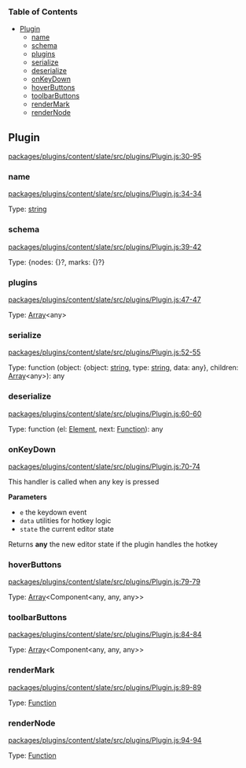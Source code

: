 <!-- Generated by documentation.js. Update this documentation by updating the source code. -->

### Table of Contents

-   [Plugin][1]
    -   [name][2]
    -   [schema][3]
    -   [plugins][4]
    -   [serialize][5]
    -   [deserialize][6]
    -   [onKeyDown][7]
    -   [hoverButtons][8]
    -   [toolbarButtons][9]
    -   [renderMark][10]
    -   [renderNode][11]

## Plugin

[packages/plugins/content/slate/src/plugins/Plugin.js:30-95][12]

### name

[packages/plugins/content/slate/src/plugins/Plugin.js:34-34][13]

Type: [string][14]

### schema

[packages/plugins/content/slate/src/plugins/Plugin.js:39-42][15]

Type: {nodes: {}?, marks: {}?}

### plugins

[packages/plugins/content/slate/src/plugins/Plugin.js:47-47][16]

Type: [Array][17]&lt;any>

### serialize

[packages/plugins/content/slate/src/plugins/Plugin.js:52-55][18]

Type: function (object: {object: [string][14], type: [string][14], data: any}, children: [Array][17]&lt;any>): any

### deserialize

[packages/plugins/content/slate/src/plugins/Plugin.js:60-60][19]

Type: function (el: [Element][20], next: [Function][21]): any

### onKeyDown

[packages/plugins/content/slate/src/plugins/Plugin.js:70-74][22]

This handler is called when any key is pressed

**Parameters**

-   `e`  the keydown event
-   `data`  utilities for hotkey logic
-   `state`  the current editor state

Returns **any** the new editor state if the plugin handles the hotkey

### hoverButtons

[packages/plugins/content/slate/src/plugins/Plugin.js:79-79][23]

Type: [Array][17]&lt;Component&lt;any, any, any>>

### toolbarButtons

[packages/plugins/content/slate/src/plugins/Plugin.js:84-84][24]

Type: [Array][17]&lt;Component&lt;any, any, any>>

### renderMark

[packages/plugins/content/slate/src/plugins/Plugin.js:89-89][25]

Type: [Function][21]

### renderNode

[packages/plugins/content/slate/src/plugins/Plugin.js:94-94][26]

Type: [Function][21]

[1]: #plugin

[2]: #name

[3]: #schema

[4]: #plugins

[5]: #serialize

[6]: #deserialize

[7]: #onkeydown

[8]: #hoverbuttons

[9]: #toolbarbuttons

[10]: #rendermark

[11]: #rendernode

[12]: https://github.com/nolandg/editor/blob/594feee2b6ee520b5db8eb60fdbe3f0565be55b2/packages/plugins/content/slate/src/plugins/Plugin.js#L30-L95 "Source code on GitHub"

[13]: https://github.com/nolandg/editor/blob/594feee2b6ee520b5db8eb60fdbe3f0565be55b2/packages/plugins/content/slate/src/plugins/Plugin.js#L34-L34 "Source code on GitHub"

[14]: https://developer.mozilla.org/docs/Web/JavaScript/Reference/Global_Objects/String

[15]: https://github.com/nolandg/editor/blob/594feee2b6ee520b5db8eb60fdbe3f0565be55b2/packages/plugins/content/slate/src/plugins/Plugin.js#L39-L42 "Source code on GitHub"

[16]: https://github.com/nolandg/editor/blob/594feee2b6ee520b5db8eb60fdbe3f0565be55b2/packages/plugins/content/slate/src/plugins/Plugin.js#L47-L47 "Source code on GitHub"

[17]: https://developer.mozilla.org/docs/Web/JavaScript/Reference/Global_Objects/Array

[18]: https://github.com/nolandg/editor/blob/594feee2b6ee520b5db8eb60fdbe3f0565be55b2/packages/plugins/content/slate/src/plugins/Plugin.js#L52-L55 "Source code on GitHub"

[19]: https://github.com/nolandg/editor/blob/594feee2b6ee520b5db8eb60fdbe3f0565be55b2/packages/plugins/content/slate/src/plugins/Plugin.js#L60-L60 "Source code on GitHub"

[20]: https://developer.mozilla.org/docs/Web/API/Element

[21]: https://developer.mozilla.org/docs/Web/JavaScript/Reference/Statements/function

[22]: https://github.com/nolandg/editor/blob/594feee2b6ee520b5db8eb60fdbe3f0565be55b2/packages/plugins/content/slate/src/plugins/Plugin.js#L70-L74 "Source code on GitHub"

[23]: https://github.com/nolandg/editor/blob/594feee2b6ee520b5db8eb60fdbe3f0565be55b2/packages/plugins/content/slate/src/plugins/Plugin.js#L79-L79 "Source code on GitHub"

[24]: https://github.com/nolandg/editor/blob/594feee2b6ee520b5db8eb60fdbe3f0565be55b2/packages/plugins/content/slate/src/plugins/Plugin.js#L84-L84 "Source code on GitHub"

[25]: https://github.com/nolandg/editor/blob/594feee2b6ee520b5db8eb60fdbe3f0565be55b2/packages/plugins/content/slate/src/plugins/Plugin.js#L89-L89 "Source code on GitHub"

[26]: https://github.com/nolandg/editor/blob/594feee2b6ee520b5db8eb60fdbe3f0565be55b2/packages/plugins/content/slate/src/plugins/Plugin.js#L94-L94 "Source code on GitHub"

